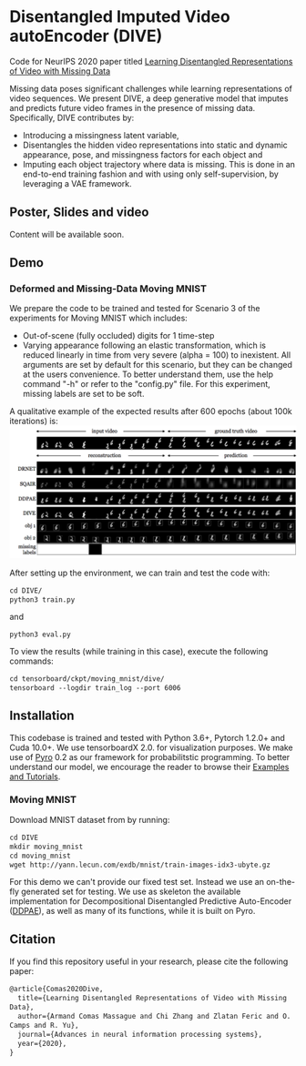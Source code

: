 # Disentangled Imputed Video autoEncoder (DIVE)

Code for NeurIPS 2020 paper titled [Learning Disentangled Representations of Video with Missing Data](https://arxiv.org/abs/2006.13391)

Missing data poses significant challenges while learning representations of video sequences.
We present DIVE, a deep generative model that imputes and predicts future video frames in the presence of missing data.
Specifically, DIVE contributes by:
- Introducing a missingness latent variable,
- Disentangles the hidden video representations into static and dynamic appearance, pose, and missingness factors for each object and
- Imputing each object trajectory where data is missing.
This is done in an end-to-end training fashion and with using only self-supervision, by leveraging a VAE framework.

## Poster, Slides and video
Content will be available soon.

## Demo

### Deformed and Missing-Data Moving MNIST

We prepare the code to be trained and tested for Scenario 3 of the experiments for Moving MNIST which includes:
- Out-of-scene (fully occluded) digits for 1 time-step
- Varying appearance following an elastic transformation, which is reduced linearly in time from very severe (alpha = 100) to inexistent.
All arguments are set by default for this scenario, but they can be changed at the users convenience. To better understand them, use the help command "-h" or refer to the "config.py" file.
For this experiment, missing labels are set to be soft.

A qualitative example of the expected results after 600 epochs (about 100k iterations) is:
<img src="example_image_varying_MNIST.png" width="800px"/>

After setting up the environment, we can train and test the code with:
```
cd DIVE/
python3 train.py
```
and
```
python3 eval.py
```
To view the results (while training in this case), execute the following commands:
```
cd tensorboard/ckpt/moving_mnist/dive/
tensorboard --logdir train_log --port 6006
```

## Installation
This codebase is trained and tested with Python 3.6+, Pytorch 1.2.0+ and Cuda 10.0+. We use tensorboardX 2.0. for visualization purposes.
We make use of [Pyro](http://pyro.ai/) 0.2 as our framework for probabilitstic programming. To better understand our model, we encourage the reader to browse their [Examples and Tutorials](https://pyro.ai/examples/).

### Moving MNIST
Download MNIST dataset from by running:
```
cd DIVE
mkdir moving_mnist
cd moving_mnist
wget http://yann.lecun.com/exdb/mnist/train-images-idx3-ubyte.gz
```
For this demo we can't provide our fixed test set. Instead we use an on-the-fly generated set for testing.
We use as skeleton the available implementation for Decompositional Disentangled Predictive Auto-Encoder ([DDPAE](https://github.com/jthsieh/DDPAE-video-prediction)), as well as many of its functions, while it is built on Pyro.

## Citation

If you find this repository useful in your research, please cite the following paper:
```
@article{Comas2020Dive,
  title={Learning Disentangled Representations of Video with Missing Data},
  author={Armand Comas Massague and Chi Zhang and Zlatan Feric and O. Camps and R. Yu},
  journal={Advances in neural information processing systems},
  year={2020},
}